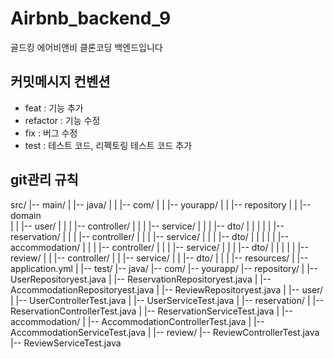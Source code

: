 # Airbnb_backend_9
골드킹 에어비앤비 클론코딩 백엔드입니다



## 커밋메시지 컨벤션
- feat : 기능 추가
- refactor : 기능 수정
- fix : 버그 수정
- test : 테스트 코드, 리펙토링 테스트 코드 추가

## git관리 규칙
src/
|-- main/
|   |-- java/
|   |   |-- com/
|   |       |-- yourapp/
|   |           |-- repository
|   |           |-- domain  
|   |           |-- user/
|   |           |   |-- controller/
|   |           |   |-- service/
|   |           |   |-- dto/
|   |           |
|   |           |-- reservation/
|   |           |   |-- controller/
|   |           |   |-- service/
|   |           |   |-- dto/
|   |           |
|   |           |-- accommodation/
|   |           |   |-- controller/
|   |           |   |-- service/
|   |           |   |-- dto/
|   |           |
|   |           |-- review/
|   |               |-- controller/
|   |               |-- service/
|   |               |-- dto/
|   |
|   |-- resources/
|       |-- application.yml
|
|-- test/
    |-- java/
        |-- com/
            |-- yourapp/
                |-- repository/
                |   |-- UserRepositoryest.java
                |   |-- ReservationRepositoryest.java
                |   |-- AccommodationRepositoryest.java
                |   |-- ReviewRepositoryest.java
                |
                |-- user/
                |   |-- UserControllerTest.java
                |   |-- UserServiceTest.java
                |
                |-- reservation/
                |   |-- ReservationControllerTest.java
                |   |-- ReservationServiceTest.java 
                |
                |-- accommodation/
                |   |-- AccommodationControllerTest.java
                |   |-- AccommodationServiceTest.java
                |
                |-- review/
                    |-- ReviewControllerTest.java
                    |-- ReviewServiceTest.java
